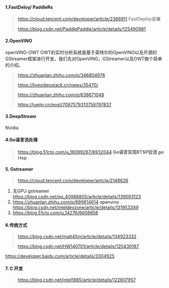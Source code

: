 #### 1.FastDeloy/ PaddleRs

> https://cloud.tencent.com/developer/article/2366911  FastDeploy部署
>
> 
>
> https://blog.csdn.net/PaddlePaddle/article/details/125490981

#### 2.OpenVINO

openVINO-OWT  OWT的实时分析系统是基于英特尔的OpenVINO以及开源的GStreamer框架进行开发，我们先对OpenVINO，GStreamer以及OWT做个简单的介绍。

> https://zhuanlan.zhihu.com/p/346804976
>
> https://livevideostack.cn/news/35470/
>
> https://zhuanlan.zhihu.com/p/638671049
>
> https://juejin.cn/post/7087579313758797837
>
> 





#### 3.DeepStream

Nvidia



#### 4.Go语言流处理

> https://blog.51cto.com/u_16099267/8932044 **Go语言实现RTSP拉流 go rtsp**

 

#### 5. Gstreamer

>  https://cloud.tencent.com/developer/article/2148626



1. 无GPU gstreamer https://blog.csdn.net/qq_40988805/article/details/139593123
2. https://zhuanlan.zhihu.com/p/699614614  openvino  https://blog.csdn.net/inteldevzone/article/details/131953349
3. https://blog.51cto.com/u_14276/6608656



#### 6.传统方式

>  https://blog.csdn.net/matt45m/article/details/134923332
>
>  https://blog.csdn.net/HW140701/article/details/120430187

https://developer.baidu.com/article/details/3304925



#### 7. C 开发

> https://blog.csdn.net/intel1985/article/details/122607957
